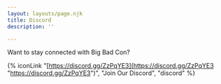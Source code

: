 ```yaml
---
layout: layouts/page.njk
title: Discord
description: ''

---
```

Want to stay connected with Big Bad Con? 

{% iconLink "[https://discord.gg/ZzPqYE3](https://discord.gg/ZzPqYE3 "https://discord.gg/ZzPqYE3")", "Join Our Discord", "discord" %}